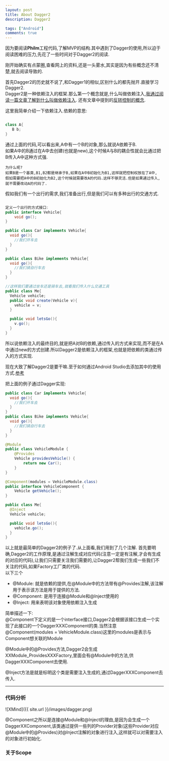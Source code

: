 ```yaml
---
layout: post
title: About Dagger2
description: Dagger2

tags: ["Android"]
comments: true
---
```


因为要阅读**Philm**工程代码,了解MVP的结构.其中遇到了Dagger的使用,所以迫于阅读困难的压力,先花了一些时间对于Dagger2的阅读.

刚开始确实有点蒙圈,查看网上的资料,还是一头雾水,其实是因为有些概念还不清楚,就去阅读导致的.

首先Dagger2的历史就不说了,和Dagger1的相似,区别什么的都先抛开.直接学习Dagger2.  
Dagger2是一种依赖注入的框架.那么第一个概念就是,什么叫做依赖注入,[我通过阅读一篇文章了解到什么叫做依赖注入](http://codethink.me/2015/08/01/dependency-injection-theory/).
还有文章中提到的[反转控制的概念](http://zhangjunhd.blog.51cto.com/113473/126530/).

这里我简单介绍一下依赖注入.依赖的意思:   
```Java

class A{
   B b;
}
```
通过上面的代码,可以看出来,A中有一个B的对象,那么就说A依赖于B.  
如果A中的B通过在A中去创建(也就是new),这个时候A与B的耦合性就会比通过把B传入A中这种方式强.  
```
为什么呢?   
如果B是一个基类,B1,B2都是继承于B,如果在A中B初始化为B1,这样就把控制权放在了A中,
假如需要把A中的B初始化为B2,这个时候就需要改A的代码.这样不够灵活.但是如果通过传入,
就不需要改动A的代码了.
```

假如我们有一个出行的需求,我们准备出行,但是我们可以有多种出行的交通方式.
```Java

定义一个出行的方式接口:
public interface Vehicle{
    void go();
}

public class Car implements Vehicle{
  void go(){
    //我们开车去
  }
}

public class Bike implements Vehicle{
  void go(){
    //我们骑自行车去
  }
}

//这样我们要通过坐车还是骑车去,就看我们传入什么交通工具
public class Me{
  Vehicle vehicle;
  public void create(Vehicle v){
    vehicle = v;
  }

  public void letsGo(){
    v.go();
  }
}
```


所以说依赖注入的最终目的,就是把A对B的依赖,通过传入的方式来实现,而不是在A中通过new的方式创建.所以Dagger2是依赖注入的框架,也就是把依赖的类通过传入的方式实现.

现在大致了解Dagger2是要干嘛.至于如何通过Android Studio去添加其中的使用方式.[参考](http://codethink.me/2015/08/06/dependency-injection-with-dagger-2/)

把上面的例子通过Dagger实现:  
```Java
public class Car implements Vehicle{
  void go(){
    //我们开车去
  }
}
public class Bike implements Vehicle{
  void go(){
    //我们骑自行车去
  }
}

@Module
public class VehicleModule {
    @Provides
    Vehicle providesVehicle() {
        return new Car();
    }
}

@Component(modules = VehicleModule.class)
public interface VehicleComponent {
    Vehicle getVehicle();
}

public class Me{
  @Inject
  Vehicle vehicle;

  public void letsGo(){
    vehicle.go();
  }
}
```
以上就是最简单的Dagger2的例子了.从上面看,我们用到了几个注解.
首先要明确,Dagger2的工作原理,是通过注解生成对应代码(注意一定是有注解,才会有生成的对应的代码),让我们只需要关注我们需要的,让Dagger2帮我们生成一些我们不关注的代码,如果Factory工厂类的代码.   
以下三个
* @Module: 就是依赖的提供,在@Module中的方法带有@Provides注解,该注解用于表示该方法是用于提供的方法.  
* @Component: 是用于连接@Module和@Inject使用的   
* @Inject: 用来表明该对象使用依赖注入生成  

简单描述一下:  
@Component下定义的是一个interface接口,Dagger2会根据该接口生成一个实现了此接口的一个DaggerXXXComponent的类.当然注意@Component(modules = VehicleModule.class)这里的modules是表示与Component想关联的Module   

@Module中的@Provides方法,Dagger2会生成XXModule_ProvidesXXXFactory,里面会有@Module中的方法,供DaggerXXXComponent去使用.  

@Inject方法是就是标明这个类是需要注入生成的,通过DaggerXXXComponent去传入.  

*****

### 代码分析
![XMind]({{ site.url }}/images/dagger.png)

@Component之所以是连接@Module和@Inject的理由,是因为会生成一个DaggerXXComponent,该类通过提供一些列的Provider<T>对象(这些Provider对应@Module中的@Provides)对@Inject注解的对象进行注入,这样就可以对需要注入的对象进行初始化.

### 关于Scope
